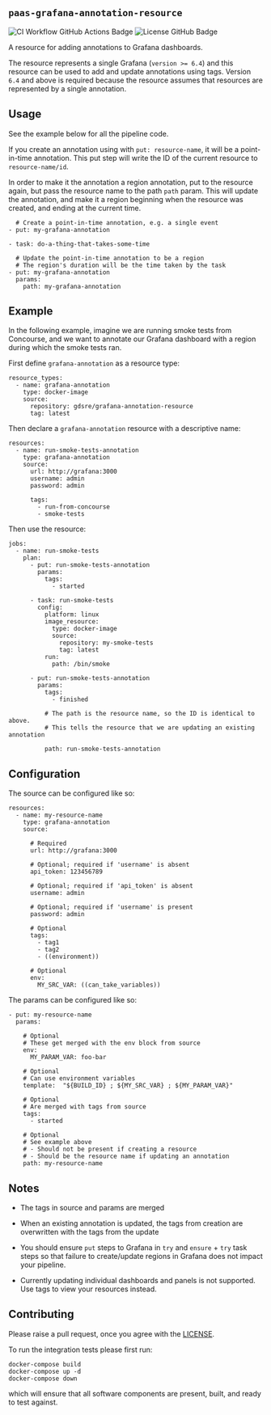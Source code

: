 `paas-grafana-annotation-resource`
-----------------------------

![CI Workflow GitHub Actions Badge](https://github.com/alphagov/paas-grafana-annotation-resource/workflows/ci/badge.svg)
![License GitHub Badge](https://img.shields.io/github/license/alphagov/paas-grafana-annotation-resource?style=plastic)

A resource for adding annotations to Grafana dashboards.

The resource represents a single Grafana (`version >= 6.4`) and this resource
can be used to add and update annotations using tags. Version `6.4` and above is required because the resource assumes that resources are represented by a single annotation.

Usage
-----

See the example below for all the pipeline code.

If you create an annotation using with `put: resource-name`, it will be a
point-in-time annotation. This put step will write the ID of the current
resource to `resource-name/id`.

In order to make it the annotation a region annotation, put to the resource
again, but pass the resource name to the path `path` param.  This will update
the annotation, and make it a region beginning when the resource was created,
and ending at the current time.

```
  # Create a point-in-time annotation, e.g. a single event
- put: my-grafana-annotation

- task: do-a-thing-that-takes-some-time

  # Update the point-in-time annotation to be a region
  # The region's duration will be the time taken by the task
- put: my-grafana-annotation
  params:
    path: my-grafana-annotation
```

Example
-------

In the following example, imagine we are running smoke tests from Concourse,
and we want to annotate our Grafana dashboard with a region during which the
smoke tests ran.

First define `grafana-annotation` as a resource type:

```
resource_types:
  - name: grafana-annotation
    type: docker-image
    source:
      repository: gdsre/grafana-annotation-resource
      tag: latest
```

Then declare a `grafana-annotation` resource with a descriptive name:

```
resources:
  - name: run-smoke-tests-annotation
    type: grafana-annotation
    source:
      url: http://grafana:3000
      username: admin
      password: admin

      tags:
        - run-from-concourse
        - smoke-tests
```

Then use the resource:

```
jobs:
  - name: run-smoke-tests
    plan:
      - put: run-smoke-tests-annotation
        params:
          tags:
            - started

      - task: run-smoke-tests
        config:
          platform: linux
          image_resource:
            type: docker-image
            source:
              repository: my-smoke-tests
              tag: latest
          run:
            path: /bin/smoke

      - put: run-smoke-tests-annotation
        params:
          tags:
            - finished

          # The path is the resource name, so the ID is identical to above.
          # This tells the resource that we are updating an existing annotation

          path: run-smoke-tests-annotation
```

Configuration
-------------

The source can be configured like so:

```
resources:
  - name: my-resource-name
    type: grafana-annotation
    source:

      # Required
      url: http://grafana:3000

      # Optional; required if 'username' is absent
      api_token: 123456789

      # Optional; required if 'api_token' is absent
      username: admin

      # Optional; required if 'username' is present
      password: admin

      # Optional
      tags:
        - tag1
        - tag2
        - ((environment))

      # Optional
      env:
        MY_SRC_VAR: ((can_take_variables))
```

The params can be configured like so:

```
- put: my-resource-name
  params:

    # Optional
    # These get merged with the env block from source
    env:
      MY_PARAM_VAR: foo-bar

    # Optional
    # Can use environment variables
    template:  "${BUILD_ID} ; ${MY_SRC_VAR} ; ${MY_PARAM_VAR}"

    # Optional
    # Are merged with tags from source
    tags:
      - started

    # Optional
    # See example above
    # - Should not be present if creating a resource
    # - Should be the resource name if updating an annotation
    path: my-resource-name
```

Notes
-----

- The tags in source and params are merged

- When an existing annotation is updated, the tags from creation are
overwritten with the tags from the update

- You should ensure `put` steps to Grafana in `try` and `ensure` + `try` task
steps so that failure to create/update regions in Grafana does not impact your
pipeline.

- Currently updating individual dashboards and panels is not supported. Use
tags to view your resources instead.

Contributing
------------

Please raise a pull request, once you agree with the [LICENSE](/LICENSE).

To run the integration tests please first run:

```
docker-compose build
docker-compose up -d
docker-compose down
```

which will ensure that all software components are present, built, and ready to
test against.
